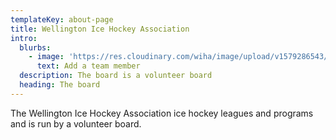 ```yaml
---
templateKey: about-page
title: Wellington Ice Hockey Association
intro:
  blurbs:
    - image: 'https://res.cloudinary.com/wiha/image/upload/v1579286543/logo_ptyjof.png'
      text: Add a team member
  description: The board is a volunteer board
  heading: The board
---
```

The Wellington Ice Hockey Association ice hockey leagues and programs and is run by a volunteer board.

